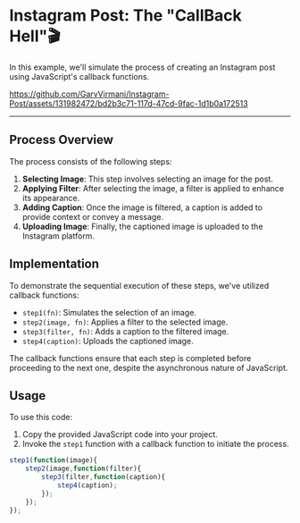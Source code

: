 # Instagram Post: The "CallBack Hell"🎬

In this example, we'll simulate the process of creating an Instagram post using JavaScript's callback functions.




https://github.com/GarvVirmani/Instagram-Post/assets/131982472/bd2b3c71-117d-47cd-9fac-1d1b0a172513



---------------------------------------------------------------------------------------------------------------------------------------------------------------------------------------------------------------------

## Process Overview

The process consists of the following steps:

1. **Selecting Image**: This step involves selecting an image for the post.
2. **Applying Filter**: After selecting the image, a filter is applied to enhance its appearance.
3. **Adding Caption**: Once the image is filtered, a caption is added to provide context or convey a message.
4. **Uploading Image**: Finally, the captioned image is uploaded to the Instagram platform.

## Implementation

To demonstrate the sequential execution of these steps, we've utilized callback functions:

- `step1(fn)`: Simulates the selection of an image.
- `step2(image, fn)`: Applies a filter to the selected image.
- `step3(filter, fn)`: Adds a caption to the filtered image.
- `step4(caption)`: Uploads the captioned image.

The callback functions ensure that each step is completed before proceeding to the next one, despite the asynchronous nature of JavaScript.

## Usage

To use this code:

1. Copy the provided JavaScript code into your project.
2. Invoke the `step1` function with a callback function to initiate the process.

```javascript
step1(function(image){
    step2(image,function(filter){
        step3(filter,function(caption){
            step4(caption);
        });
    });
});
